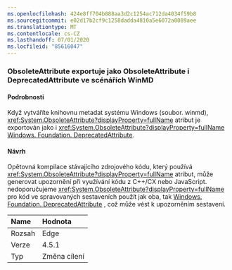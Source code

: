 ```yaml
---
ms.openlocfilehash: 424e8ff704b888aa3d2c1254ac712da4034f59b8
ms.sourcegitcommit: e02d17b2cf9c1258dadda4810a5e6072a0089aee
ms.translationtype: MT
ms.contentlocale: cs-CZ
ms.lasthandoff: 07/01/2020
ms.locfileid: "85616047"
---
```

### <a name="obsoleteattribute-exports-as-both-obsoleteattribute-and-deprecatedattribute-in-winmd-scenarios"></a>ObsoleteAttribute exportuje jako ObsoleteAttribute i DeprecatedAttribute ve scénářích WinMD

#### <a name="details"></a>Podrobnosti

Když vytváříte knihovnu metadat systému Windows (soubor. winmd), <xref:System.ObsoleteAttribute?displayProperty=fullName> atribut je exportován jako i <xref:System.ObsoleteAttribute?displayProperty=fullName> [Windows. Foundation. DeprecatedAttribute](https://docs.microsoft.com/uwp/api/windows.foundation.metadata.deprecatedattribute).

#### <a name="suggestion"></a>Návrh

Opětovná kompilace stávajícího zdrojového kódu, který používá <xref:System.ObsoleteAttribute?displayProperty=fullName> atribut, může generovat upozornění při využívání kódu z C++/CX nebo JavaScript. nedoporučujeme <xref:System.ObsoleteAttribute?displayProperty=fullName> pro kód ve spravovaných sestaveních použít jak oba, tak [Windows. Foundation. DeprecatedAttribute](https://docs.microsoft.com/uwp/api/windows.foundation.metadata.deprecatedattribute) , což může vést k upozorněním sestavení.

| Name    | Hodnota       |
|:--------|:------------|
| Rozsah   | Edge        |
| Verze | 4.5.1       |
| Typ    | Změna cílení |
